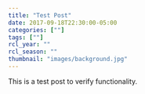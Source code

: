 ```yaml
---
title: "Test Post"
date: 2017-09-18T22:30:00-05:00
categories: [""]
tags: [""]
rcl_year: ""
rcl_season: ""
thumbnail: "images/background.jpg"
---
```


This is a test post to verify functionality.
